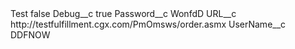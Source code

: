 <?xml version="1.0" encoding="UTF-8"?>
<CustomMetadata xmlns="http://soap.sforce.com/2006/04/metadata" xmlns:xsi="http://www.w3.org/2001/XMLSchema-instance" xmlns:xsd="http://www.w3.org/2001/XMLSchema">
    <label>Test</label>
    <protected>false</protected>
    <values>
        <field>Debug__c</field>
        <value xsi:type="xsd:boolean">true</value>
    </values>
    <values>
        <field>Password__c</field>
        <value xsi:type="xsd:string">WonfdD</value>
    </values>
    <values>
        <field>URL__c</field>
        <value xsi:type="xsd:string">http://testfulfillment.cgx.com/PmOmsws/order.asmx</value>
    </values>
    <values>
        <field>UserName__c</field>
        <value xsi:type="xsd:string">DDFNOW</value>
    </values>
</CustomMetadata>
